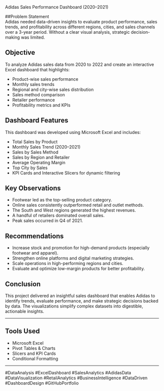 Adidas Sales Performance Dashboard (2020–2021)

##Problem Statement  
Adidas needed data-driven insights to evaluate product performance, sales trends, and profitability across different regions, cities, and sales channels over a 3-year period. Without a clear visual analysis, strategic decision-making was limited.

##  Objective  
To analyze Adidas sales data from 2020 to 2022 and create an interactive Excel dashboard that highlights:
- Product-wise sales performance  
- Monthly sales trends  
- Regional and city-wise sales distribution  
- Sales method comparison  
- Retailer performance  
- Profitability metrics and KPIs

## Dashboard Features  
This dashboard was developed using Microsoft Excel and includes:
-  Total Sales by Product  
-  Monthly Sales Trend (2020–2021)  
-  Sales by Sales Method  
-  Sales by Region and Retailer  
-  Average Operating Margin  
-  Top City by Sales  
-  KPI Cards and Interactive Slicers for dynamic filtering

##  Key Observations  
- Footwear led as the top-selling product category.  
- Online sales consistently outperformed retail and outlet methods.  
- The South and West regions generated the highest revenues.  
- A handful of retailers dominated overall sales.  
- Peak sales occurred in Q4 of 2021.

## Recommendations  
- Increase stock and promotion for high-demand products (especially footwear and apparel).  
- Strengthen online platforms and digital marketing strategies.  
- Scale operations in high-performing regions and cities.  
- Evaluate and optimize low-margin products for better profitability.

##  Conclusion  
This project delivered an insightful sales dashboard that enables Adidas to identify trends, evaluate performance, and make strategic decisions backed by data. The visualizations simplify complex datasets into digestible, actionable insights.

---

## Tools Used
- Microsoft Excel  
- Pivot Tables & Charts  
- Slicers and KPI Cards  
- Conditional Formatting  

---

 

#DataAnalysis #ExcelDashboard #SalesAnalytics #AdidasData #DataVisualization
#RetailAnalytics #BusinessIntelligence #DataDriven #DashboardDesign #GitHubPortfolio












